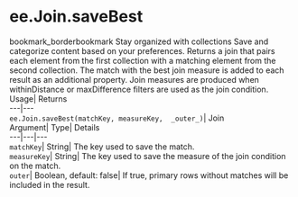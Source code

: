  
#  ee.Join.saveBest 
bookmark_borderbookmark Stay organized with collections  Save and categorize content based on your preferences. 
Returns a join that pairs each element from the first collection with a matching element from the second collection. The match with the best join measure is added to each result as an additional property. Join measures are produced when withinDistance or maxDifference filters are used as the join condition. 
Usage| Returns  
---|---  
`ee.Join.saveBest(matchKey, measureKey,  _outer_)`| Join  
Argument| Type| Details  
---|---|---  
`matchKey`| String| The key used to save the match.  
`measureKey`| String| The key used to save the measure of the join condition on the match.  
`outer`| Boolean, default: false| If true, primary rows without matches will be included in the result.  
